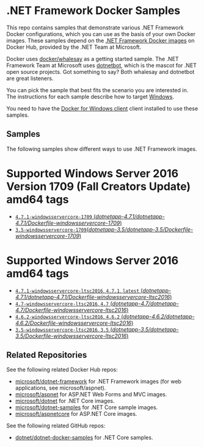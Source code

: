 .NET Framework Docker Samples
=============================

This repo contains samples that demonstrate various .NET Framework Docker configurations, which you can use as the basis of your own Docker images. These samples depend on the [.NET Framework Docker images](https://hub.docker.com/r/microsoft/dotnet-framework/) on Docker Hub, provided by the .NET Team at Microsoft.

Docker uses [docker/whalesay](https://hub.docker.com/r/docker/whalesay/) as a getting started sample. The .NET Framework Team at Microsoft uses [dotnetbot](https://github.com/dotnet-bot), which is the mascot for .NET open source projects. Got something to say? Both whalesay and dotnetbot are great listeners.

You can pick the sample that best fits the scenario you are interested in. The instructions for each sample describe how to target [Windows](http://aka.ms/windowscontainers).

You need to have the [Docker for Windows client](https://docs.docker.com/docker-for-windows/) client installed to use these samples.

Samples
-------

The following samples show different ways to use .NET Framework images.


# Supported Windows Server 2016 Version 1709 (Fall Creators Update) amd64 tags

- [`4.7.1-windowsservercore-1709` (*dotnetapp-4.7.1/dotnetapp-4.7.1/Dockerfile-windowsservercore-1709*)](https://github.com/Microsoft/dotnet-framework-docker-samples/blob/dockerhub/dotnetapp-4.7.1/dotnetapp-4.7.1/Dockerfile-windowsservercore-1709)
- [`3.5-windowsservercore-1709`(*dotnetapp-3.5/dotnetapp-3.5/Dockerfile-windowsservercore-1709*)](https://github.com/Microsoft/dotnet-framework-docker-samples/blob/dockerhub/dotnetapp-3.5/dotnetapp-3.5/Dockerfile-windowsservercore-1709)

# Supported Windows Server 2016 amd64 tags

- [`4.7.1-windowsservercore-ltsc2016`, `4.7.1`, `latest` (*dotnetapp-4.7.1/dotnetapp-4.7.1/Dockerfile-windowsservercore-ltsc2016*)](https://github.com/Microsoft/dotnet-framework-docker-samples/blob/dockerhub/dotnetapp-4.7.1/dotnetapp-4.7.1/Dockerfile-windowsservercore-ltsc2016)
- [`4.7-windowsservercore-ltsc2016`, `4.7` (*dotnetapp-4.7/dotnetapp-4.7/Dockerfile-windowsservercore-ltsc2016*)](https://github.com/Microsoft/dotnet-framework-docker-samples/blob/dockerhub/dotnetapp-4.7/dotnetapp-4.7/Dockerfile-windowsservercore-ltsc2016)
- [`4.6.2-windowsservercore-ltsc2016`, `4.6.2` (*dotnetapp-4.6.2/dotnetapp-4.6.2/Dockerfile-windowsservercore-ltsc2016*)](https://github.com/Microsoft/dotnet-framework-docker-samples/blob/dockerhub/dotnetapp-4.7.1/dotnetapp-4.7.1/Dockerfile-windowsservercore-ltsc2016)
- [`3.5-windowsservercore-ltsc2016`, `3.5` (*dotnetapp-3.5/dotnetapp-3.5/Dockerfile-windowsservercore-ltsc2016*)](https://github.com/Microsoft/dotnet-framework-docker-samples/blob/dockerhub/dotnetapp-3.5/dotnetapp-3.5/Dockerfile-windowsservercore-ltsc2016)

Related Repositories
--------------------

See the following related Docker Hub repos:

- [microsoft/dotnet-framework](https://hub.docker.com/r/microsoft/dotnet-framework/) for .NET Framework images (for web applications, see microsoft/aspnet).
- [microsoft/aspnet](https://hub.docker.com/r/microsoft/aspnet/) for ASP.NET Web Forms and MVC images.
- [microsoft/dotnet](https://hub.docker.com/r/microsoft/dotnet/) for .NET Core images.
- [microsoft/dotnet-samples](https://hub.docker.com/r/microsoft/dotnet-samples/) for .NET Core sample images.
- [microsoft/aspnetcore](https://hub.docker.com/r/microsoft/aspnetcore/) for ASP.NET Core images.

See the following related  GitHub repos:

- [dotnet/dotnet-docker-samples](https://github.com/dotnet/dotnet-docker-samples/) for .NET Core samples.

